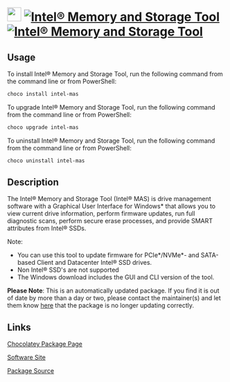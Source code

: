 ﻿# <img src="https://cdn.jsdelivr.net/gh/mkevenaar/chocolatey-packages@794b72b6a786e5a0f6084b242f65586e60ba6c83/icons/intel-mas.png" width="32" height="32"/> [![Intel® Memory and Storage Tool](https://img.shields.io/chocolatey/v/intel-mas.svg?label=Intel%C2%AE+Memory+and+Storage+Tool)](https://community.chocolatey.org/packages/intel-mas) [![Intel® Memory and Storage Tool](https://img.shields.io/chocolatey/dt/intel-mas.svg)](https://community.chocolatey.org/packages/intel-mas)

## Usage

To install Intel® Memory and Storage Tool, run the following command from the command line or from PowerShell:

```powershell
choco install intel-mas
```

To upgrade Intel® Memory and Storage Tool, run the following command from the command line or from PowerShell:

```powershell
choco upgrade intel-mas
```

To uninstall Intel® Memory and Storage Tool, run the following command from the command line or from PowerShell:

```powershell
choco uninstall intel-mas
```

## Description

The Intel® Memory and Storage Tool (Intel® MAS) is drive management software with a Graphical User Interface for Windows* that allows you to view current drive information, perform firmware updates, run full diagnostic scans, perform secure erase processes, and provide SMART attributes from Intel® SSDs.

Note:

- You can use this tool to update firmware for PCIe*/NVMe*- and SATA-based Client and Datacenter Intel® SSD drives.
- Non Intel® SSD's are not supported
- The Windows download includes the GUI and CLI version of the tool.

**Please Note**: This is an automatically updated package. If you find it is
out of date by more than a day or two, please contact the maintainer(s) and
let them know [here](https://github.com/mkevenaar/chocolatey-packages/issues) that the package is no longer updating correctly.


## Links

[Chocolatey Package Page](https://community.chocolatey.org/packages/intel-mas)

[Software Site](https://downloadcenter.intel.com/Detail_Desc.aspx?DwnldID=30058)

[Package Source](https://github.com/mkevenaar/chocolatey-packages/tree/master/automatic/intel-mas)

